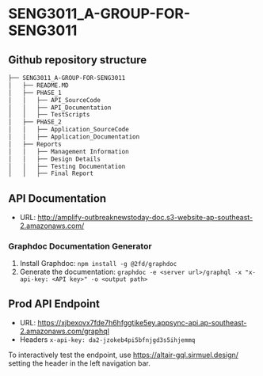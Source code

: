 # SENG3011_A-GROUP-FOR-SENG3011

## Github repository structure

```bash
├── SENG3011_A-GROUP-FOR-SENG3011
│   ├── README.MD
│   ├── PHASE_1
│   │   ├── API_SourceCode
│   │   ├── API_Documentation
│   │   ├── TestScripts
│   ├── PHASE_2
│   │   ├── Application_SourceCode
│   │   ├── Application_Documentation
│   ├── Reports
│   │   ├── Management Information
│   │   ├── Design Details
│   │   ├── Testing Documentation
│   │   ├── Final Report
```

## API Documentation

* URL: http://amplify-outbreaknewstoday-doc.s3-website-ap-southeast-2.amazonaws.com/

### Graphdoc Documentation Generator

1. Install Graphdoc: `npm install -g @2fd/graphdoc`
2. Generate the documentation: `graphdoc -e <server url>/graphql -x "x-api-key: <API key>" -o <output path>`

## Prod API Endpoint

* URL: https://xjbexovx7fde7h6hfggtike5ey.appsync-api.ap-southeast-2.amazonaws.com/graphql
* Headers `x-api-key: da2-jzokeb4pi5bfnjgd3s5ihjemmq`

To interactively test the endpoint, use https://altair-gql.sirmuel.design/ setting the header in the left navigation bar.

